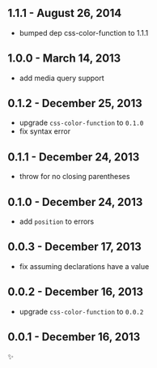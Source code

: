 
1.1.1 - August 26, 2014
-----------------------
* bumped dep css-color-function to 1.1.1

1.0.0 - March 14, 2013
----------------------
* add media query support

0.1.2 - December 25, 2013
-------------------------
* upgrade `css-color-function` to `0.1.0`
* fix syntax error

0.1.1 - December 24, 2013
-------------------------
* throw for no closing parentheses

0.1.0 - December 24, 2013
-------------------------
* add `position` to errors

0.0.3 - December 17, 2013
-------------------------
* fix assuming declarations have a value

0.0.2 - December 16, 2013
-------------------------
* upgrade `css-color-function` to `0.0.2`

0.0.1 - December 16, 2013
-------------------------
:sparkles: